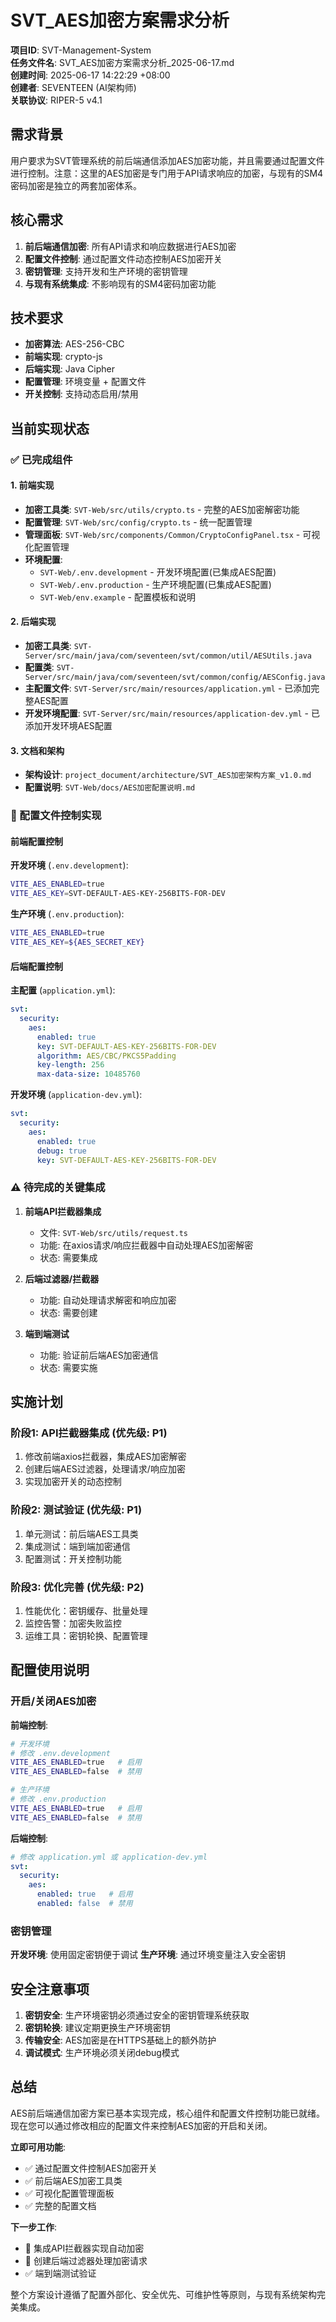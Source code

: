 # SVT_AES加密方案需求分析

**项目ID**: SVT-Management-System  
**任务文件名**: SVT_AES加密方案需求分析_2025-06-17.md  
**创建时间**: 2025-06-17 14:22:29 +08:00  
**创建者**: SEVENTEEN (AI架构师)  
**关联协议**: RIPER-5 v4.1

## 需求背景

用户要求为SVT管理系统的前后端通信添加AES加密功能，并且需要通过配置文件进行控制。注意：这里的AES加密是专门用于API请求响应的加密，与现有的SM4密码加密是独立的两套加密体系。

## 核心需求

1. **前后端通信加密**: 所有API请求和响应数据进行AES加密
2. **配置文件控制**: 通过配置文件动态控制AES加密开关
3. **密钥管理**: 支持开发和生产环境的密钥管理
4. **与现有系统集成**: 不影响现有的SM4密码加密功能

## 技术要求

- **加密算法**: AES-256-CBC
- **前端实现**: crypto-js
- **后端实现**: Java Cipher
- **配置管理**: 环境变量 + 配置文件
- **开关控制**: 支持动态启用/禁用

## 当前实现状态

### ✅ 已完成组件

#### 1. 前端实现
- **加密工具类**: `SVT-Web/src/utils/crypto.ts` - 完整的AES加密解密功能
- **配置管理**: `SVT-Web/src/config/crypto.ts` - 统一配置管理
- **管理面板**: `SVT-Web/src/components/Common/CryptoConfigPanel.tsx` - 可视化配置管理
- **环境配置**: 
  - `SVT-Web/.env.development` - 开发环境配置(已集成AES配置)
  - `SVT-Web/.env.production` - 生产环境配置(已集成AES配置)
  - `SVT-Web/env.example` - 配置模板和说明

#### 2. 后端实现
- **加密工具类**: `SVT-Server/src/main/java/com/seventeen/svt/common/util/AESUtils.java`
- **配置类**: `SVT-Server/src/main/java/com/seventeen/svt/common/config/AESConfig.java`
- **主配置文件**: `SVT-Server/src/main/resources/application.yml` - 已添加完整AES配置
- **开发环境配置**: `SVT-Server/src/main/resources/application-dev.yml` - 已添加开发环境AES配置

#### 3. 文档和架构
- **架构设计**: `project_document/architecture/SVT_AES加密架构方案_v1.0.md`
- **配置说明**: `SVT-Web/docs/AES加密配置说明.md`

### 🔧 配置文件控制实现

#### 前端配置控制
**开发环境** (`.env.development`):
```bash
VITE_AES_ENABLED=true
VITE_AES_KEY=SVT-DEFAULT-AES-KEY-256BITS-FOR-DEV
```

**生产环境** (`.env.production`):
```bash
VITE_AES_ENABLED=true
VITE_AES_KEY=${AES_SECRET_KEY}
```

#### 后端配置控制
**主配置** (`application.yml`):
```yaml
svt:
  security:
    aes:
      enabled: true
      key: SVT-DEFAULT-AES-KEY-256BITS-FOR-DEV
      algorithm: AES/CBC/PKCS5Padding
      key-length: 256
      max-data-size: 10485760
```

**开发环境** (`application-dev.yml`):
```yaml
svt:
  security:
    aes:
      enabled: true
      debug: true
      key: SVT-DEFAULT-AES-KEY-256BITS-FOR-DEV
```

### ⚠️ 待完成的关键集成

1. **前端API拦截器集成**
   - 文件: `SVT-Web/src/utils/request.ts`
   - 功能: 在axios请求/响应拦截器中自动处理AES加密解密
   - 状态: 需要集成

2. **后端过滤器/拦截器**
   - 功能: 自动处理请求解密和响应加密
   - 状态: 需要创建

3. **端到端测试**
   - 功能: 验证前后端AES加密通信
   - 状态: 需要实施

## 实施计划

### 阶段1: API拦截器集成 (优先级: P1)
1. 修改前端axios拦截器，集成AES加密解密
2. 创建后端AES过滤器，处理请求/响应加密
3. 实现加密开关的动态控制

### 阶段2: 测试验证 (优先级: P1)  
1. 单元测试：前后端AES工具类
2. 集成测试：端到端加密通信
3. 配置测试：开关控制功能

### 阶段3: 优化完善 (优先级: P2)
1. 性能优化：密钥缓存、批量处理
2. 监控告警：加密失败监控
3. 运维工具：密钥轮换、配置管理

## 配置使用说明

### 开启/关闭AES加密

**前端控制**:
```bash
# 开发环境
# 修改 .env.development
VITE_AES_ENABLED=true   # 启用
VITE_AES_ENABLED=false  # 禁用

# 生产环境  
# 修改 .env.production
VITE_AES_ENABLED=true   # 启用
VITE_AES_ENABLED=false  # 禁用
```

**后端控制**:
```yaml
# 修改 application.yml 或 application-dev.yml
svt:
  security:
    aes:
      enabled: true   # 启用
      enabled: false  # 禁用
```

### 密钥管理

**开发环境**: 使用固定密钥便于调试
**生产环境**: 通过环境变量注入安全密钥

## 安全注意事项

1. **密钥安全**: 生产环境密钥必须通过安全的密钥管理系统获取
2. **密钥轮换**: 建议定期更换生产环境密钥
3. **传输安全**: AES加密是在HTTPS基础上的额外防护
4. **调试模式**: 生产环境必须关闭debug模式

## 总结

AES前后端通信加密方案已基本实现完成，核心组件和配置文件控制功能已就绪。现在您可以通过修改相应的配置文件来控制AES加密的开启和关闭。

**立即可用功能**:
- ✅ 通过配置文件控制AES加密开关
- ✅ 前后端AES加密工具类
- ✅ 可视化配置管理面板
- ✅ 完整的配置文档

**下一步工作**:
- 🔧 集成API拦截器实现自动加密
- 🔧 创建后端过滤器处理加密请求
- ✅ 端到端测试验证

整个方案设计遵循了配置外部化、安全优先、可维护性等原则，与现有系统架构完美集成。 